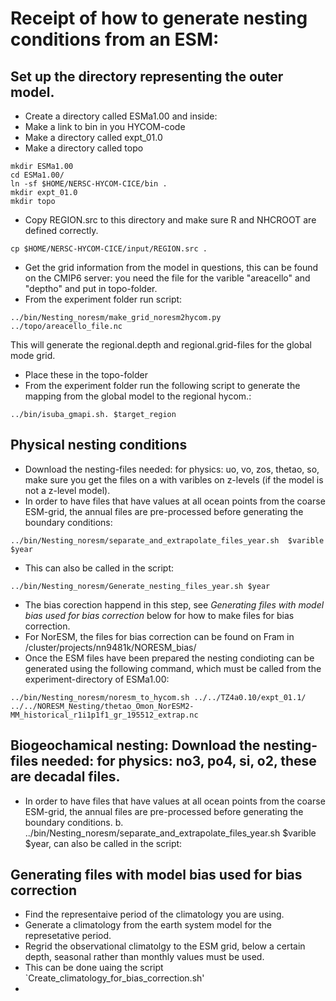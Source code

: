 # Receipt of how to generate nesting conditions from an ESM:

## Set up the directory representing the outer model.
- Create a directory called ESMa1.00 and inside:
- Make a link to bin in you HYCOM-code
- Make a directory called expt_01.0
- Make a directory called topo
```
mkdir ESMa1.00
cd ESMa1.00/
ln -sf $HOME/NERSC-HYCOM-CICE/bin .
mkdir expt_01.0
mkdir topo
```
- Copy REGION.src to this directory and make sure R and NHCROOT are defined correctly.
```
cp $HOME/NERSC-HYCOM-CICE/input/REGION.src .
```
- Get the grid information from the model in questions, this can be found on the CMIP6 server: you need the file for the varible "areacello" and "deptho" and put in topo-folder.
- From the experiment folder run script:
```
../bin/Nesting_noresm/make_grid_noresm2hycom.py ../topo/areacello_file.nc
```
This will generate the regional.depth and regional.grid-files for the global mode grid.
- Place these in the topo-folder
- From the experiment folder run the following script to generate the mapping from the global model to the regional hycom.:
```
../bin/isuba_gmapi.sh. $target_region
```
			
## Physical nesting conditions 
- Download the nesting-files needed: for physics: uo, vo, zos, thetao, so, make sure you get the files on a with varibles on z-levels (if the model is not a z-level model).
- In order to have files that have values at all ocean points from the coarse ESM-grid, the annual files are pre-processed before generating the boundary conditions:
```
../bin/Nesting_noresm/separate_and_extrapolate_files_year.sh  $varible $year
```
- This can also be called in the script:
```
../bin/Nesting_noresm/Generate_nesting_files_year.sh $year
```
- The bias corection happend in this step, see *Generating files with model bias used for bias correction* below for how to make files for bias correction.
- For NorESM, the files for bias correction can be found on Fram in /cluster/projects/nn9481k/NORESM_bias/
- Once the ESM files have been prepared the nesting condioting can be generated using the following command, which must be called from the experiment-directory of ESMa1.00:
```
../bin/Nesting_noresm/noresm_to_hycom.sh ../../TZ4a0.10/expt_01.1/ ../../NORESM_Nesting/thetao_Omon_NorESM2-MM_historical_r1i1p1f1_gr_195512_extrap.nc
```

		
## Biogeochamical nesting: Download the nesting-files needed: for physics: no3, po4, si, o2, these are decadal files.
- In order to have files that have values at all ocean points from the coarse ESM-grid, the annual files are pre-processed before generating the boundary conditions.
		b. ../bin/Nesting_noresm/separate_and_extrapolate_files_year.sh $varible $year, can also be called in the  script:

## Generating files with model bias used for bias correction
- Find the representaive period of the climatology you are using.
- Generate a climatology from the earth system model for the represetative period.
- Regrid the observational climatolgy to the ESM grid, below a certain depth, seasonal rather than monthly values must be used.
- This can be done uaing the script `Create_climatology_for_bias_correction.sh'
- 

	

